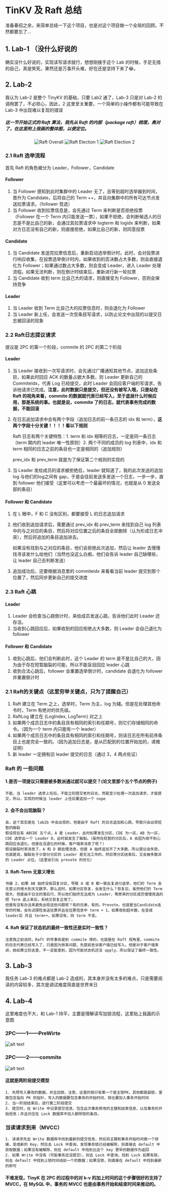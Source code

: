 # TinKV 及 Raft 总结
准备春招之余，来简单总结一下这个项目，也是对这个项目做一个全局的回顾。不然都要忘了...
## 1. Lab-1 （没什么好说的
确实没什么好说的，实现读写请求就行，想想刚接手这个 Lab 的时候，手足无措的自己，真是笑死，果然还是万事开头难，好在还是坚持下来了😂。
## 2. Lab-2
我认为 Lab-2 是整个 TinyKV 的基础，只要 Lab2 通了，Lab-3 只是对 Lab-2 的调用罢了，不必担心，因此，2 这里至关重要，一个简单的小操作都有可能导致在 Lab-3 中出现难以复现的错误

##### 这一节开始正式的 Raft 算法，我先从 Raft 的内部（package raft）梳理，奥对了，在这里附上我画的整体图，以便定位。
<center>
<img src="images/lab2all.png" alt="Raft Overall" />
<img src="images/raft1.png" alt="Raft Election 1" />
<img src="images/raft2.png" alt="Raft Election 2" />
</center>

### 2.1 Raft 选举流程
首先 Raft 的角色被分为 Leader，Follower，Candidate
#### Follower
1. 当 Follower 感知到此时集群中的 Leader 无了，且等到超时选举器到时间，晋升为 Candidate，后将自己的 Term ++，并且向集群中的所有可达节点发送拉票请求。（follower 竞选）
2. 当 Follower 收到拉票信息是，会先通过 Term 来判断是否拒绝投票（Follower 在一个 Term 内只能发送一票），如果不拒绝，会判断候选人的日志是不是比自己的新，会通过其拉票请求中 logterm 和 logidx 来判断，如果对方日志没有自己的新，则直接拒绝，如果比自己的新，则同意投票

#### Candidate
1. 当 Candidate 发送完拉票信息后，重新启动选举倒计时。此时，会对投票进行响应收集，在投票选举倒计时内，如果收到的否决数占大多数，则会直接退化为 Follower；如果通过数占大多数，则会变成 Leader，进入 Leader 处理流程。如果无法判断，则在倒计时结束后，重新进行新一轮拉票
2. 当 Candidate 收到 term 比自己大的请求，则直接变为 Follower，否则会保持竞争

#### Leader
1. 当 Leader 收到 Term 比自己大的拉票信息时，则会退化为 Follower
2. 当 Leader 新上任，会发送一次空条目写请求，以防止论文中出现的以提交日志被回滚的现象

### 2.2 Raft日志提议请求
提议是 2PC 的第一个阶段，commite 的 2PC 的第二个阶段

#### Leader
1. 当 Leader 接收到一次写请求时，会先通过广播通知其他节点，追加这些条目，如果此时回应 ACK 的数量占据大多数，则 Leader 更新自己的 CommiteIdx，代表 Log 已经提交，此时 Leader 会回应客户端的写请求，告诉他请求已完成。**注意，此时数据只是提交，但还没有被写入哦，只是站在 Raft 的视角来看，commite 的数据就代表已经写入，至于底层什么时候应用，那是系统的事。也就是说，commite 了的日志，就代表事务完成的数据，不能回滚**
2. 在日志追加请求中会有两个字段（追加日志的前一条日志的 idx 和 term），**这两个字段十分关键！！！！看以下规则**
   
    Raft 日志有两个关键特性：1. term 和 idx 相等的日志，一定是同一条日志（term 期内的 leader 唯一性原则）2. 两个不同的成员的 log 列表中，idx 和 term 相同的日志之前的条目也一定是相同的（追加规则）

    prev_idx 和 prev_term 就是为了保证第二个规则的实现的
3. 当 Leader 发给成员的请求被拒绝后，leader 就知道了，我的此次发送的追加log 与他们的log之间有 gap，于是会往前发送多发送一个日志，一步一步，直到 follower 他们接受（这里可以考虑一个最最坏的情况，也就是从 0 发送全部的条目）

#### Follower 和 Candidate
1. 在 L 眼中，F 和 C 没有区别，都要接受 L 的日志追加请求
2. 他们收到追加请求后，需要通过 prev_idx 和 prev_term 来找到自己 log 列表中的与之对应的条目，然后将对应位置之后的条目全部删除（认为形成日志冲突），然后将追加的条目追加进去。
    
    如果没有找到与之对应的条目，他们会拒绝此次追加，然后让 leader 去慢慢找寻该发什么给他们（当然也没这么白痴，他们会告诉 leader 自己缺哪些，让 leader 自己去判断发送）
3. 追加成功后，还要根据消息里的 commiteidx 来看看当前 leader 提交到那个位置了，然后同步更新自己的提交进度
### 2.3 Raft 心跳
#### Leader
1. Leader 会检查当心跳倒计时，来给成员发送心跳，告诉他们此时 Leader 还存活。
2. 当收到心跳回应后，如果收到的回应拒绝占大多数，则 Leader 会自己退化为 follower
#### Follower 和 Candidate
1. 收到心跳后，他们会判断此时，这个 Leader 的 term 是不是比自己的大，因为由于存在短暂脑裂的可能，所以不能盲目回应 leader 心跳
2. 收到合法心跳后，follower 会重置选举倒计时，candidate 会退化为 follower 并重置倒计时
### 2.1 Raft的关键点（这里穷举关键点，只为了提醒自己）
1. Raft 建立在 Term 之上，选举时，Term 为主，log 为辅。但是在处理其他命令时，Term 有绝对的优先级。
2. RaftLog 建立在 {LogIndex, LogTerm} 对之上
3. 如果两个成员日志中的条目具有相同的索引和任期号，则它们存储相同的命令。（因为一个 term 内只能有一个 leader）
4. 如果两个成员日志中的条目具有相同的索引和任期号，则该日志在所有前序条目上也是完全一致的。（因为追加日志是，是从匹配到的位置开始加的，递推证明）
5. 新 leader 一定拥有旧 leader 提交的日志（通过 3，4 两点佐证）
### Raft 的 一些问题
#### 1.是否一项提议只需要被多数派通过就可以提交？(论文里那个五个节点的例子)
    不能，当 leader 选举上任后，不能立刻提交老的日志，而是至少处理一次追加请求，才能提交，所以，实现的时候当 leader 上任后要追加一个 nope
#### 2. 会不会出现脑裂？
    会，这个其实是在 lab2b 中会出现的，但是由于 Raft 的日志追加和心跳，导致只会出现短暂的脑裂
    假设现在有 ABCDE 五个点，A 是 Leader，此时如果发生分区，CDE 为一区，AB 为一区，CDE 选举出一个 Leader D，此时就发生了脑裂。（虽然在短暂的分区后，A 会因为收不到心跳回应会退化，但是在没退化的时候，客户端来消息了呢？）
    假设脑裂时来消息了，A 和 D 都处理消息，但是 A 始终追加不了大多数，所以提议会失败，也就是说，脑裂处于少部分分区的 Leader 是无法工作的，然后等分区结束后，又会被多数派的 Leader 占位。（这里会引出 prevote 的优化）
#### 3. Raft-Term 无意义增长
    书接 2，如果 AB 始终没有回复分区，导致 A 或 B 都一致反复进行选举，他们的 Term 会无意义的增大到天文数字。那么这时，如果分区恢复，会发生什么？恢复后，虽然他们的 Term 很大，但是由于日志的落后行，所以他们始终无法成为 Leader，等原来的分区成员慢慢竞选的把 Term 追上来后，系统又恢复正常了。
    但是有没有办法来避免出现这些问题呢？有的兄弟，有的。Prevote，也就是当Candidate选举的时候，会先试探性发送拉票并且在拉票信息中 term + 1，如果收到超半数，在变成 leader后 并且 term++，如果没有，则 term 不变。
#### 4. Raft 保证了状态机的最终一致性还是实时一致性？
    注意我之前说的，Raft 的写事务是到 commite 停的，也就是在 Raft 视角里，commite 的日志代表已经写入了，只是因为效率问题，先提前告诉客户端已经写入。但是对于客户端来讲，她如果立刻去查，不一定能查到，因为可能状态机还没 apply，所以保证了最终一致性。

## 3. Lab-3
我任务 Lab-3 的难点都是 Lab-2 造成的，其本身并没有太多的难点，只是需要阅读的内容较多，其次是调试难度简直是世界末日

## 4. Lab-4
这里难度也不大，和 Lab-1 持平，主要是理解读写加锁流程，这里贴上我画的示意图
### 2PC——1——PreWirte
![alt text](images/2PC_1.png)
### 2PC——2——commite
![alt text](images/2PC_2.png)
#### 这就是两阶段提交模型
    1. 先预写入要改的数据，并且加锁，注意，这里的锁只有第一个是主锁PK，其他都是副锁，里面包含指向 PK 的指针，写入的数据要包含事务的开始时间，锁也要加入事务开始时间
    2. 当一阶段结束后，进行第二阶段提交
    3. 提交时，在 Write 中记录提交信息，包含此次事务修改的主键和结束信息，以及事务的开始信息；并且对应在 Lock 数据库中加入删除锁的条目。

### 当读请求到来（MVCC）
    1. 读请求先去 Write 数据库中找到最新的提交信息，然后将主键和事务开始时间做一个拼接，变成新的 Key，然后去 Lock 中查询，发现事务锁已经被解除，则直接去 default 中获取数据；如果没有被解除，则在 default 中找到比这个 key 更早的数据作为返回
    2. 如果 Write 中没有（可能事务还没提交），则去 Lock 中查询，找到 Lock 如果有锁，则去 default 中找到上锁时间线前一个的数据；如果没锁，则直接在 default 中找到最新的即可

#### **不难发现，TinyK 在 2PC 的过程中的对 k-v 的加上时间的这个步骤很好的支持了 MVCC，在 MySQL 中，事务的 MVCC 也是由事务开始和结束时间来推动的。**